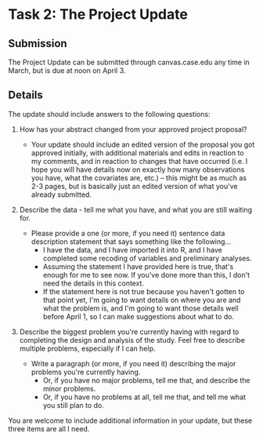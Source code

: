 # Task 2: The Project Update

## Submission

The Project Update can be submitted through canvas.case.edu any time in March, but is due at noon on April 3.

## Details

The update should include answers to the following questions:

1. How has your abstract changed from your approved project proposal?
    - Your update should include an edited version of the proposal you got approved initially, with additional materials and edits in reaction to my comments, and in reaction to changes that have occurred (i.e. I hope you will have details now on exactly how many observations you have, what the covariates are, etc.) – this might be as much as 2-3 pages, but is basically just an edited version of what you've already submitted.
    
2. Describe the data - tell me what you have, and what you are still waiting for. 
    - Please provide a one (or more, if you need it) sentence data description statement that says something like the following...
        - I have the data, and I have imported it into R, and I have completed some recoding of variables and preliminary analyses.
        - Assuming the statement I have provided here is true, that's enough for me to see now. If you've done more than this, I don't need the details in this context.
        - If the statement here is not true because you haven't gotten to that point yet, I'm going to want details on where you are and what the problem is, and I'm going to want those details well before April 1, so I can make suggestions about what to do.

3. Describe the biggest problem you're currently having with regard to completing the design and analysis of the study. Feel free to describe multiple problems, especially if I can help. 
    - Write a paragraph (or more, if you need it) describing the major problems you're currently having. 
        - Or, if you have no major problems, tell me that, and describe the minor problems. 
        - Or, if you have no problems at all, tell me that, and tell me what you still plan to do.
        
You are welcome to include additional information in your update, but these three items are all I need.

